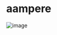 # aampere
![image](https://github.com/arpitkesharwani77/aampere/assets/141422965/574832fc-8917-47ed-8051-1028a01ab264)
